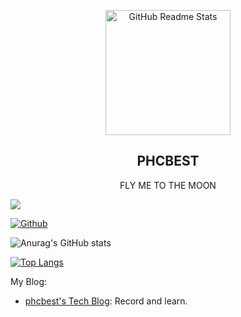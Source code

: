 <p align="center">
 <img width="200px" src="https://avatars.githubusercontent.com/u/44636532?v=4" align="center" alt="GitHub Readme Stats" />
 <h2 align="center">PHCBEST</h2>
 <p align="center">FLY ME TO THE MOON</p>
 <img src="https://github-profile-trophy.vercel.app/?username=phcbest&column=-1" align="center"/>
</p>

[![Github](https://img.shields.io/github/followers/phcbest?label=Follow&style=social)](https://phcbest.github.io/)

![Anurag's GitHub stats](https://github-readme-stats.vercel.app/api?username=phcbest&show_icons=true)

[![Top Langs](https://github-readme-stats.vercel.app/api/top-langs/?username=phcbest)](https://github.com/anuraghazra/github-readme-stats)


My Blog: 
- [phcbest's Tech Blog](https://phcbest.github.io/): Record and learn.
